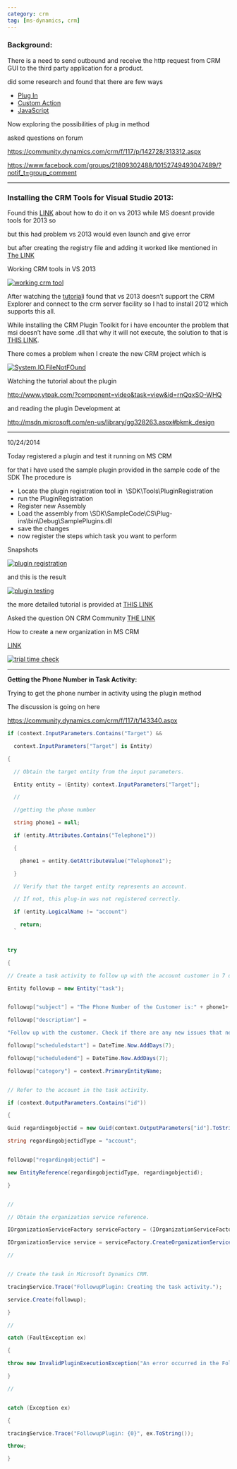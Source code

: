 ```yaml
---
category: crm
tag: [ms-dynamics, crm]
---
```


### Background:


There is a need to send outbound and receive the http request from CRM GUI to the third party application for a product.


did some research and found that there are few ways


* [Plug In](http://mscrmmindfire.wordpress.com/2013/06/14/calling-external-web-service-from-a-crm-2011-plug-in/)
* [Custom Action](http://xrmguy.com/2014/03/10/crm-2013-actions-are-my-new-favorite-feature/)
* [JavaScript](http://mscrmmindfire.wordpress.com/2013/06/14/calling-external-web-service-from-a-crm-2011-plug-in/)


Now exploring the possibilities of plug in method


asked questions on forum


<https://community.dynamics.com/crm/f/117/p/142728/313312.aspx>


<https://www.facebook.com/groups/21809302488/10152749493047489/?notif_t=group_comment>




---


### Installing the CRM Tools for Visual Studio 2013:


Found this [LINK](http://torsteinutne.com/2014/03/24/getting-the-crm-developer-toolkit-to-work-with-visual-studio-2013/) about how to do it on vs 2013 while MS doesnt provide tools for 2013 so


but this had problem vs 2013 would even launch and give error


but after creating the registry file and adding it worked like mentioned in [The LINK](https://community.dynamics.com/crm/b/tsgrdcrmblog/archive/2014/08/23/microsoft-dynamics-crm-2013-toolkit-with-visual-studio-2013.aspx)


Working CRM tools in VS 2013  

[![working crm tool](https://waqaskhan137.files.wordpress.com/2014/10/working-crm-tool.png?w=646&h=348)](https://waqaskhan137.files.wordpress.com/2014/10/working-crm-tool.png)


After watching the [tutorial](http://www.ytpak.com/?component=video&task=view&id=v3vie4hSE80)i found that vs 2013 doesn’t support the CRM Explorer and connect to the crm server facility so I had to install 2012 which supports this all.


While installing the CRM Plugin Toolkit for i have encounter the problem that msi doesn’t have some .dll that why it will not execute, the solution to that is [THIS LINK](http://superuser.com/questions/478631/dll-could-not-be-run-for-msi-installers).


There comes a problem when I create the new CRM project which is


[![System.IO.FileNotFOund](https://waqaskhan137.files.wordpress.com/2014/10/system-io-filenotfound.png?w=646)](https://waqaskhan137.files.wordpress.com/2014/10/system-io-filenotfound.png)


Watching the tutorial about the plugin


<http://www.ytpak.com/?component=video&task=view&id=rnQqxSO-WHQ>


and reading the plugin Development at


<http://msdn.microsoft.com/en-us/library/gg328263.aspx#bkmk_design>




---


10/24/2014


Today registered a plugin and test it running on MS CRM


for that i have used the sample plugin provided in the sample code of the SDK The procedure is


* Locate the plugin registration tool in  \SDK\Tools\PluginRegistration
* run the PluginRegistration
* Register new Assembly
* Load the assembly from \SDK\SampleCode\CS\Plug-ins\bin\Debug\SamplePlugins.dll
* save the changes
* now register the steps which task you want to perform


Snapshots


[![plugin registration](https://waqaskhan137.files.wordpress.com/2014/10/plugin-registration.png?w=646)](https://waqaskhan137.files.wordpress.com/2014/10/plugin-registration.png)


and this is the result


[![plugin testing](https://waqaskhan137.files.wordpress.com/2014/10/plugin-testing.png?w=646)](https://waqaskhan137.files.wordpress.com/2014/10/plugin-testing.png)


the more detailed tutorial is provided at [THIS LINK](http://www.resultondemand.nl/support/sdk/c0adf742-e0b7-4699-8972-afe0638af4e4.htm)


Asked the question ON CRM Community [THE LINK](https://community.dynamics.com/crm/f/117/t/143103.aspx)


How to create a new organization in MS CRM


[LINK](http://mostlymscrm.blogspot.com/2012/09/creating-new-organization-in-dynamics.html)


[![trial time check](https://waqaskhan137.files.wordpress.com/2014/10/trial-time-check.png?w=646)](https://waqaskhan137.files.wordpress.com/2014/10/trial-time-check.png)




---


**Getting the Phone Number in Task Activity:**


Trying to get the phone number in activity using the plugin method


The discussion is going on here


<https://community.dynamics.com/crm/f/117/t/143340.aspx>



```c#
if (context.InputParameters.Contains("Target") &&

  context.InputParameters["Target"] is Entity)

{

  // Obtain the target entity from the input parameters.  

  Entity entity = (Entity) context.InputParameters["Target"];

  //  

  //getting the phone number  

  string phone1 = null;

  if (entity.Attributes.Contains("Telephone1"))

  {

    phone1 = entity.GetAttributeValue("Telephone1");

  }

  // Verify that the target entity represents an account.  

  // If not, this plug-in was not registered correctly.  

  if (entity.LogicalName != "account")

    return;
  `


try  

{  

// Create a task activity to follow up with the account customer in 7 days.  

Entity followup = new Entity("task");


followup["subject"] = "The Phone Number of the Customer is:" + phone1+ "Phone No?";  

followup["description"] =  

"Follow up with the customer. Check if there are any new issues that need resolution.";  

followup["scheduledstart"] = DateTime.Now.AddDays(7);  

followup["scheduledend"] = DateTime.Now.AddDays(7);  

followup["category"] = context.PrimaryEntityName;


// Refer to the account in the task activity.  

if (context.OutputParameters.Contains("id"))  

{  

Guid regardingobjectid = new Guid(context.OutputParameters["id"].ToString());  

string regardingobjectidType = "account";


followup["regardingobjectid"] =  

new EntityReference(regardingobjectidType, regardingobjectid);  

}


//  

// Obtain the organization service reference.  

IOrganizationServiceFactory serviceFactory = (IOrganizationServiceFactory)serviceProvider.GetService(typeof(IOrganizationServiceFactory));  

IOrganizationService service = serviceFactory.CreateOrganizationService(context.UserId);  

//


// Create the task in Microsoft Dynamics CRM.  

tracingService.Trace("FollowupPlugin: Creating the task activity.");  

service.Create(followup);  

}  

//  

catch (FaultException ex)  

{  

throw new InvalidPluginExecutionException("An error occurred in the FollupupPlugin plug-in.", ex);  

}  

//


catch (Exception ex)  

{  

tracingService.Trace("FollowupPlugin: {0}", ex.ToString());  

throw;  

}  

```


